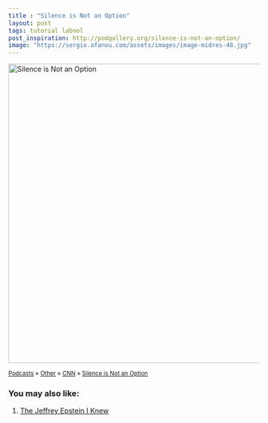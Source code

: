```yaml
---
title : "Silence is Not an Option"
layout: post
tags: tutorial labnol
post_inspiration: http://podgallery.org/silence-is-not-an-option/
image: "https://sergio.afanou.com/assets/images/image-midres-48.jpg"
---
```


<p><a href="http://podgallery.org/silence-is-not-an-option/" style="border:none;"><img width="600" height="600" src="http://podgallery.org/artwork/podcasts/silence-is-not-an-option.jpg" class="attachment-post-thumbnail size-post-thumbnail wp-post-image" alt="Silence is Not an Option" srcset="http://i2.wp.com/podgallery.org/artwork/podcasts/silence-is-not-an-option.jpg?resize=200%2C200 200w, http://i2.wp.com/podgallery.org/artwork/podcasts/silence-is-not-an-option.jpg?w=600 600w" sizes="(max-width: 600px) 100vw, 600px" /></a></p><p><small><a href="http://podgallery.org/">Podcasts</a> &raquo; <a href="http://podgallery.org/topic/religion-spirituality/other/" title="1464">Other</a> &raquo; <a href="http://podgallery.org/producer/cnn/" rel="tag">CNN</a> &raquo; <a href='http://podgallery.org/silence-is-not-an-option/'>Silence is Not an Option</a></small></p><div class='yarpp-related-rss'>
<h3>You may also like:</h3><ol>
<li><a href="http://podgallery.org/the-jeffrey-epstein-i-knew/" rel="bookmark" title="The Jeffrey Epstein I Knew">The Jeffrey Epstein I Knew </a></li>
</ol>
</div>
